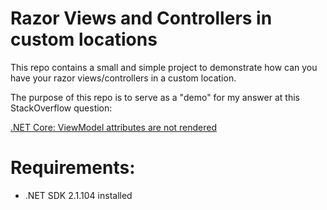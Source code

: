 # Razor Views and Controllers in custom locations

This repo contains a small and simple project to demonstrate how can you have your razor views/controllers in a custom location.

The purpose of this repo is to serve as a "demo" for my answer at this StackOverflow question:

[.NET Core: ViewModel attributes are not rendered](https://stackoverflow.com/questions/50260406/net-core-viewmodel-attributes-are-not-rendered/50262132#50262132)


# Requirements:

- .NET SDK 2.1.104 installed
